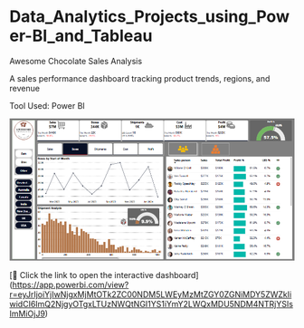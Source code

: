 # Data_Analytics_Projects_using_Power-BI_and_Tableau
 Awesome Chocolate Sales Analysis

A sales performance dashboard tracking product trends, regions, and revenue

Tool Used: Power BI 

![Portfolio Dashboard](https://github.com/ShanmugaPriyaThirumalaiChetty/Data_Analytics_Projects_using_Power-BI_and_Tableau/blob/992f2374fbf7eac9adc82f8f2b8cae335b6a3ed0/Awesome%20Chocolate%20Sales%20Analysis.png)

[🔗 Click the link to open the interactive dashboard] 
(https://app.powerbi.com/view?r=eyJrIjoiYjIwNjgxMjMtOTk2ZC00NDM5LWEyMzMtZGY0ZGNiMDY5ZWZkIiwidCI6ImQ2NjgyOTgxLTUzNWQtNGI1YS1iYmY2LWQxMDU5NDM4NTRjYSIsImMiOjJ9)


